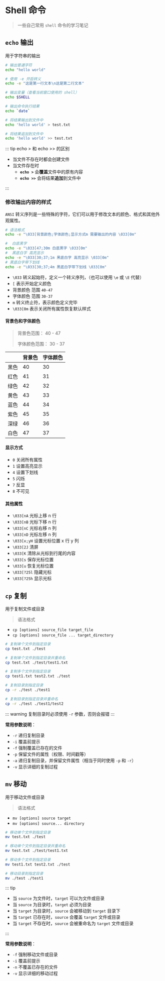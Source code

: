 # Shell 命令

> 一些自己常用 `shell` 命令的学习笔记

## `echo` 输出

用于字符串的输出

```sh
# 输出普通字符
echo "hello world"

# 使用 -e 开启转义
echo -e "这是第一行文本\n这是第二行文本"

# 输出变量（查看当前窗口使用的 shell）
echo $SHELL

# 输出命令执行结果
echo `date`

# 将结果输出到文件中
echo 'hello world' > test.txt

# 将结果追加到文件中
echo 'hello world' >> test.txt
```

::: tip echo > 和 echo >> 的区别

- 当文件不存在时都会创建文件
- 当文件存在时
  - **`echo >`** 会**覆盖**文件中的原有内容
  - **`echo >>`** 会将结果**追加**到文件中

:::

### 修改输出内容的样式

`ANSI` 转义序列是一些特殊的字符，它们可以用于修改文本的颜色、格式和其他外观属性。

```sh
# 语法格式
echo -e "\033[背景颜色;字体颜色;显示方式m 需要输出的内容 \033[0m"

#  白底黑字
echo -e "\033[47;30m 白底黑字 \033[0m"
#  黑底白字 高亮显示
echo -e "\033[30;37;1m 黑底白字 高亮显示 \033[0m"
# 黑底白字带下划线
echo -e "\033[30;37;4m 黑底白字带下划线 \033[0m"
```

- `\033` 转义起始符，定义一个转义序列，（也可以使用 `\e` 或 `\E` 代替）
- `[` 表示开始定义颜色
- 背景颜色 范围 `40-47`
- 字体颜色 范围 `30-37`
- `m` 转义终止符，表示颜色定义完毕
- `\033[0m` 表示关闭所有属性恢复默认样式

#### 背景色和字体颜色

> 背景色范围： 40 - 47
>
> 字体颜色范围： 30 - 37

|      | 背景色 | 字体颜色 |
| ---- | ------ | -------- |
| 黑色 | 40     | 30       |
| 红色 | 41     | 31       |
| 绿色 | 42     | 32       |
| 黄色 | 43     | 33       |
| 蓝色 | 44     | 34       |
| 紫色 | 45     | 35       |
| 深绿 | 46     | 36       |
| 白色 | 47     | 37       |

#### 显示方式

- `0` 关闭所有属性
- `1` 设置高亮显示
- `4` 设置下划线
- `5` 闪烁
- `7` 反显
- `8` 不可见

#### 其他属性

- `\033[nA` 光标上移 n 行
- `\033[nB` 光标下移 n 行
- `\033[nC` 光标右移 n 列
- `\033[nD` 光标左移 n 列
- `\033[x;yH` 设置光标位置 x 行 y 列
- `\033[2J` 清屏
- `\033[K` 清除从光标到行尾的内容
- `\033[s` 保存光标位置
- `\033[u` 恢复光标位置
- `\033[?25l` 隐藏光标
- `\033[?25h` 显示光标

## `cp` 复制

用于复制文件或目录

> 语法格式

- `cp [options] source_file target_file`
- `cp [options] source_file ... target_directory`

```sh
# 复制单个文件到指定目录
cp test.txt ./test

# 复制单个文件到指定目录并重命名
cp test.txt ./test/test1.txt

# 复制多个文件到指定目录
cp test1.txt test2.txt ./test

# 复制目录到指定目录
cp -r ./test ./test1

# 复制目录到指定目录并重命名
cp -r ./test ./test1/test2
```

::: warning
复制目录时必须使用 `-r` 参数，否则会报错
:::

**常用参数说明**：

- `-r` 递归复制目录
- `-i` 覆盖前提示
- `-f` 强制覆盖已存在的文件
- `-p` 保留文件的属性（权限、时间戳等）
- `-a` 递归复制目录，并保留文件属性（相当于同时使用 `-p` 和 `-r`）
- `-v` 显示详细的复制过程

## `mv` 移动

用于移动文件或目录

> 语法格式

- `mv [options] source target`
- `mv [options] source... directory`

```sh
# 移动单个文件到指定目录
mv test.txt ./test

# 移动单个文件到指定目录并重命名
mv test.txt ./test/test1.txt

# 移动多个文件到指定目录
mv test1.txt test2.txt ./test

# 移动目录到指定目录
mv ./test ./test1
```

::: tip

- 当 `source` 为文件时，`target` 可以为文件或目录
- 当 `source` 为目录时，`target` 必须为目录
- 当 `target` 为目录时，`source` 会被移动到 `target` 目录下
- 当 `target` 已存在时，`source` 会覆盖 `target` 文件或目录
- 当 `target` 不存在时，`source` 会被重命名为 `target` 文件或目录

:::

**常用参数说明**：

- `-f` 强制移动文件或目录
- `-i` 覆盖前提示
- `-n` 不覆盖已存在的文件
- `-v` 显示详细的移动过程

